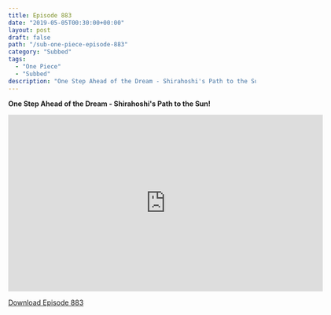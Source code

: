 ```yaml
---
title: Episode 883
date: "2019-05-05T00:30:00+00:00"
layout: post
draft: false
path: "/sub-one-piece-episode-883"
category: "Subbed"
tags:
  - "One Piece"
  - "Subbed"
description: "One Step Ahead of the Dream - Shirahoshi's Path to the Sun!"
---
```


**One Step Ahead of the Dream - Shirahoshi's Path to the Sun!**

<iframe width="640" height="360" src="https://www.rapidvideo.com/e/G6FRPHFNZP" frameborder="0" marginwidth=0 marginheight=0 scrolling=no allowfullscreen></iframe>

<a href="http://ouo.io/qs/eCodkFEQ?s=https://rapidvid.to/d/https://www.rapidvideo.com/e/G6FRPHFNZP">Download Episode 883</a>

